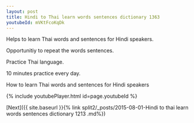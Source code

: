 ```yaml
---
layout: post
title: Hindi to Thai learn words sentences dictionary 1363 
youtubeId: mVKtFcoKqDk
---
```

 
 
Helps to learn Thai words and sentences for Hindi speakers.

Opportunitiy to repeat the words sentences. 

Practice Thai language. 
 
10 minutes practice every day. 
 
How to learn Thai words and sentences for Hindi speakers 
 
{% include youtubePlayer.html id=page.youtubeId %}
 
 
[Next]({{ site.baseurl }}{% link  split2/_posts/2015-08-01-Hindi to thai learn words sentences dictionary 1213 .md%})
 
